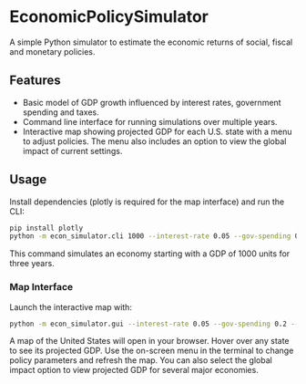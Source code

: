 # EconomicPolicySimulator

A simple Python simulator to estimate the economic returns of social, fiscal and monetary policies.

## Features
- Basic model of GDP growth influenced by interest rates, government spending and taxes.
- Command line interface for running simulations over multiple years.
- Interactive map showing projected GDP for each U.S. state with a menu to adjust policies. The menu also includes an option to view the global impact of current settings.

## Usage

Install dependencies (plotly is required for the map interface) and run the CLI:

```bash
pip install plotly
python -m econ_simulator.cli 1000 --interest-rate 0.05 --gov-spending 0.2 --tax-rate 0.2 --years 3
```

This command simulates an economy starting with a GDP of 1000 units for three years.

### Map Interface

Launch the interactive map with:

```bash
python -m econ_simulator.gui --interest-rate 0.05 --gov-spending 0.2 --tax-rate 0.2 --years 1
```

A map of the United States will open in your browser. Hover over any state to see its projected GDP. Use the on-screen menu in the terminal to change policy parameters and refresh the map. You can also select the global impact option to view projected GDP for several major economies.
